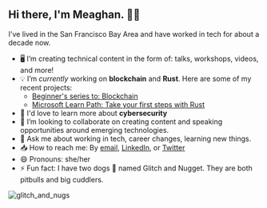 ## Hi there, I'm Meaghan. 👋🏾

I've lived in the San Francisco Bay Area and have worked in tech for about a decade now.

- 🖥 I’m creating technical content in the form of: talks, workshops, videos, and more!
- 💡 I’m _currently_ working on **blockchain** and **Rust**. Here are some of my recent projects:
  - [Beginner's series to: Blockchain](https://channel9.msdn.com/Series/Beginners-Series-to-Blockchain)
  - [Microsoft Learn Path: Take your first steps with Rust](https://docs.microsoft.com/learn/paths/rust-first-steps/)
- 📖 I'd love to learn more about **cybersecurity** 
- 🍐 I’m looking to collaborate on creating content and speaking opportunities around emerging technologies.
- 💬 Ask me about working in tech, career changes, learning new things.
- 📥 How to reach me: By [email](molewis@microsoft.com), [LinkedIn](https://www.linkedin.com/in/meaghan-lewis/), or [Twitter](https://twitter.com/iammeaghanlewis)
- 😄 Pronouns: she/her
- ⚡ Fun fact: I have two dogs 🐶 named Glitch and Nugget. They are both pitbulls and big cuddlers.

![glitch_and_nugs](https://user-images.githubusercontent.com/10103121/110552724-adb6af00-80ec-11eb-888b-f62f0dc3ab84.jpg)
